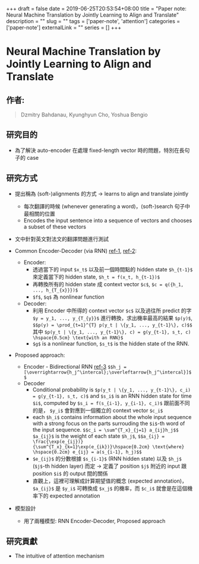 +++ 
draft = false
date = 2019-06-25T20:53:54+08:00
title = "Paper note: Neural Machine Translation by Jointly Learning to Align and Translate"
description = ""
slug = "" 
tags = ['paper-note', 'attention']
categories = ['paper-note']
externalLink = ""
series = []
+++

# Neural Machine Translation by Jointly Learning to Align and Translate
## 作者: 
> Dzmitry Bahdanau, 
> Kyunghyun Cho, 
> Yoshua Bengio

## 研究目的
* 為了解決 auto-encoder 在處理 fixed-length vector 時的問題，特別在長句子的 case

## 研究方式
* 提出稱為 (soft-)alignments 的方式 -> learns to align and translate jointly
    * 每次翻譯的時候 (whenever generating a word)，(soft-)search 句子中最相關的位置
    * Encodes the input sentence into a sequence of vectors and chooses a subset of these vectors
* 文中針對英文對法文的翻譯問題進行測試
* Common Encoder-Decoder (via RNN) [ref-1](https://arxiv.org/abs/1406.1078), [ref-2](http://papers.nips.cc/paper/5346-sequence-to-sequence-learning-with-neural):
    * Encoder: 
        * 透過當下的 input `$x_t$` 以及前一個時間點的 hidden state `$h_{t-1}$` 來定義當下的 hidden state, `$h_t = f(x_t, h_{t-1})$`
        * 再轉換所有的 hidden state 成 context vector `$c$`, `$c = q({h_1, ..., h_{T_{x}}})$`
        * `$f$`, `$q$` 為 nonlinear function
    * Decoder: 
        * 利用 Encoder 中所得的 context vector `$c$` 以及過往所 predict 的字 `$y = y_1, ..., y_{T_{y}}$` 進行轉換，求出機率最高的結果 `$p(y)$`, `$$p(y) = \prod_{t=1}^{T} p(y_t | \{y_1, ..., y_{t-1}\}, c)$$` 其中 `$p(y_t | \{y_1, ..., y_{t-1}\}, c) = g(y_{t-1}, s_t, c) \hspace{0.5cm} \text{with an RNN}$`
        * `$g$` is a nonlinear function, `$s_t$` is the hidden state of the RNN.

* Proposed approach: 
    * Encoder - Bidirectional RNN [ref-3](https://pdfs.semanticscholar.org/4b80/89bc9b49f84de43acc2eb8900035f7d492b2.pdf) `$$h_j = [\overrightarrow{h_j^\intercal};\overleftarrow{h_j^\intercal}]$$`
    * Decoder
        * Conditional probability is `$p(y_t | \{y_1, ..., y_{t-1}\}, c_i) = g(y_{t-1}, s_t, c)$` and `$s_i$` is an RNN hidden state for time `$i$`, computed by `$s_i = f(s_{i-1}, y_{i-1}, c_i)$` 跟前面不同的是， `$y_i$` 會對應到一個獨立的 context vector `$c_i$`
        * each `$h_i$` contains information about the whole input sequence with a strong focus on the parts surrouding the `$i$`-th word of the input sequence. `$$c_i = \sum^{T_x}_{j=1} a_{ij}h_j$$` `$a_{ij}$` is the weight of each state `$h_j$`, `$$a_{ij} = \frac{\exp(e_{ij})}{\sum^{T_x}_{k=1}\exp(e_{ik})}\hspace{0.2cm} \text{where} \hspace{0.2cm} e_{ij} = a(s_{i-1}, h_j)$$`
        * `$e_{ij}$` 的分數根據 `$s_{i-1}$` (RNN hidden state) 以及 `$h_j$` (`$j$`-th hidden layer) 而定 -> 定義了 position `$j$` 附近的 input 跟 position `$i$` 的 output 間的關係
        * 直觀上，這裡可理解成計算期望值的概念 (expected annotation)，`$a_{ij}$` 是 `$y_i$` 可轉換成 `$x_j$` 的機率，而 `$c_i$` 就會是在這個機率下的 expected annotation
* 模型設計
    * 用了兩種模型: RNN Encoder-Decoder, Proposed approach

## 研究貢獻
* The intuitive of attention mechanism